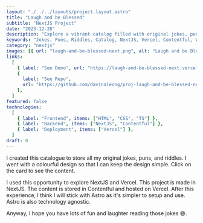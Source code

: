 ```yaml
---
layout: "./../../layouts/project.layout.astro"
title: "Laugh and be Blessed"
subtitle: "NextJS Project"
date: "2023-12-28"
description: "Explore a vibrant catalog filled with original jokes, puns, and riddles. Designed with simplicity, powered by NextJS, and hosted on Vercel."
keywords: "Jokes, Puns, Riddles, Catalog, NextJS, Vercel, Contentful, Web Development, Astro, Humor, Laughter"
category: "nextjs"
images: [{ url: "laugh-and-be-blessed-next.png", alt: "Laugh and be Blessed" }]
links:
  [
    { label: "See Demo", url: "https://laugh-and-be-blessed-next.vercel.app/" },
    {
      label: "See Repo",
      url: "https://github.com/davinaleong/proj-laugh-and-be-blessed-next",
    },
  ]
featured: false
technologies:
  [
    { label: "Frontend", items: ["HTML", "CSS", "TS"] },
    { label: "Backend", items: ["NextJS", "Contentful"] },
    { label: "Deployment", items: ["Vercel"] },
  ]
draft: 0
---
```


I created this catalogue to store all my original jokes, puns, and riddles. I went with a colourful design so that I can keep the design simple. Click on the card to see the content.

I used this opportunity to explore NextJS and Vercel. This project is made in NextJS. The content is stored in Contentful and hosted on Vercel. After this experience, I think I will stick with Astro as it's simpler to setup and use. Astro is also technology agnostic.

Anyway, I hope you have lots of fun and laughter reading those jokes 😄.
